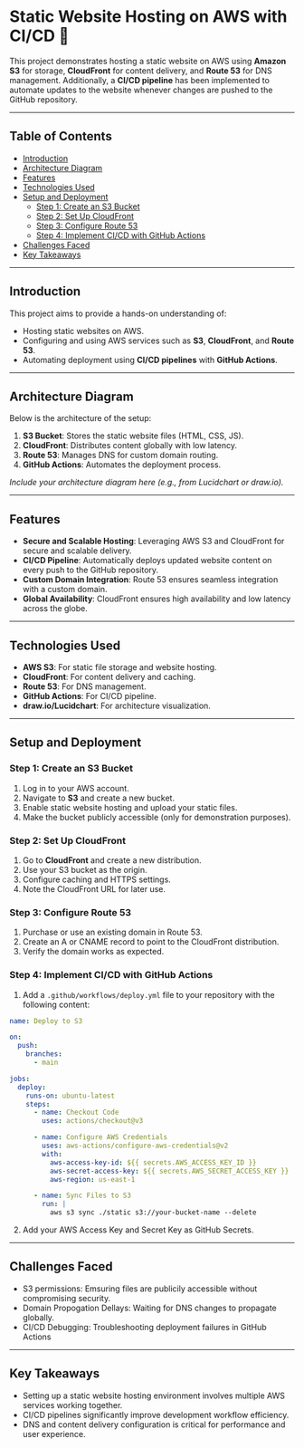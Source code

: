 # Static Website Hosting on AWS with CI/CD 🚀

This project demonstrates hosting a static website on AWS using **Amazon S3** for storage, **CloudFront** for content delivery, and **Route 53** for DNS management. Additionally, a **CI/CD pipeline** has been implemented to automate updates to the website whenever changes are pushed to the GitHub repository.

---

## Table of Contents
- [Introduction](#introduction)
- [Architecture Diagram](#architecture-diagram)
- [Features](#features)
- [Technologies Used](#technologies-used)
- [Setup and Deployment](#setup-and-deployment)
  - [Step 1: Create an S3 Bucket](#step-1-create-an-s3-bucket)
  - [Step 2: Set Up CloudFront](#step-2-set-up-cloudfront)
  - [Step 3: Configure Route 53](#step-3-configure-route-53)
  - [Step 4: Implement CI/CD with GitHub Actions](#step-4-implement-cicd-with-github-actions)
- [Challenges Faced](#challenges-faced)
- [Key Takeaways](#key-takeaways)

---

## Introduction
This project aims to provide a hands-on understanding of:
- Hosting static websites on AWS.
- Configuring and using AWS services such as **S3**, **CloudFront**, and **Route 53**.
- Automating deployment using **CI/CD pipelines** with **GitHub Actions**.

---

## Architecture Diagram
Below is the architecture of the setup:

1. **S3 Bucket**: Stores the static website files (HTML, CSS, JS).
2. **CloudFront**: Distributes content globally with low latency.
3. **Route 53**: Manages DNS for custom domain routing.
4. **GitHub Actions**: Automates the deployment process.

*Include your architecture diagram here (e.g., from Lucidchart or draw.io).*

---

## Features
- **Secure and Scalable Hosting**: Leveraging AWS S3 and CloudFront for secure and scalable delivery.
- **CI/CD Pipeline**: Automatically deploys updated website content on every push to the GitHub repository.
- **Custom Domain Integration**: Route 53 ensures seamless integration with a custom domain.
- **Global Availability**: CloudFront ensures high availability and low latency across the globe.

---

## Technologies Used
- **AWS S3**: For static file storage and website hosting.
- **CloudFront**: For content delivery and caching.
- **Route 53**: For DNS management.
- **GitHub Actions**: For CI/CD pipeline.
- **draw.io/Lucidchart**: For architecture visualization.

---

## Setup and Deployment

### Step 1: Create an S3 Bucket
1. Log in to your AWS account.
2. Navigate to **S3** and create a new bucket.
3. Enable static website hosting and upload your static files.
4. Make the bucket publicly accessible (only for demonstration purposes).

### Step 2: Set Up CloudFront
1. Go to **CloudFront** and create a new distribution.
2. Use your S3 bucket as the origin.
3. Configure caching and HTTPS settings.
4. Note the CloudFront URL for later use.

### Step 3: Configure Route 53
1. Purchase or use an existing domain in Route 53.
2. Create an A or CNAME record to point to the CloudFront distribution.
3. Verify the domain works as expected.

### Step 4: Implement CI/CD with GitHub Actions
1. Add a `.github/workflows/deploy.yml` file to your repository with the following content:

```yaml
name: Deploy to S3

on:
  push:
    branches:
      - main

jobs:
  deploy:
    runs-on: ubuntu-latest
    steps:
      - name: Checkout Code
        uses: actions/checkout@v3

      - name: Configure AWS Credentials
        uses: aws-actions/configure-aws-credentials@v2
        with:
          aws-access-key-id: ${{ secrets.AWS_ACCESS_KEY_ID }}
          aws-secret-access-key: ${{ secrets.AWS_SECRET_ACCESS_KEY }}
          aws-region: us-east-1

      - name: Sync Files to S3
        run: |
          aws s3 sync ./static s3://your-bucket-name --delete
```
2. Add your AWS Access Key and Secret Key as GitHub Secrets.

---

## Challenges Faced

- S3 permissions: Emsuring files are publicily accessible without compromising security.
- Domain Propogation Dellays: Waiting for DNS changes to propagate globally.
- CI/CD Debugging: Troubleshooting deployment failures in GitHub Actions
  
---

## Key Takeaways

- Setting up a static website hosting environment involves multiple AWS services working together.
- CI/CD pipelines significantly improve development workflow efficiency.
- DNS and content delivery configuration is critical for performance and user experience.


